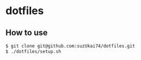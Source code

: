 # dotfiles
## How to use
```sh
$ git clone git@github.com:suzUkai74/dotfiles.git
$ ./dotfiles/setup.sh
```
